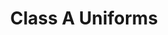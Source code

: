 ---
title: Class A Uniforms
layout: collection
permalink: /class_a/
collection: class_a
entries_layout: grid
classes: wide
---